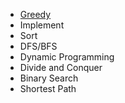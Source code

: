 
-  [Greedy](/algorithm/Greedy.md)
-  Implement
-  Sort
-  DFS/BFS
-  Dynamic Programming
-  Divide and Conquer
-  Binary Search
-  Shortest Path